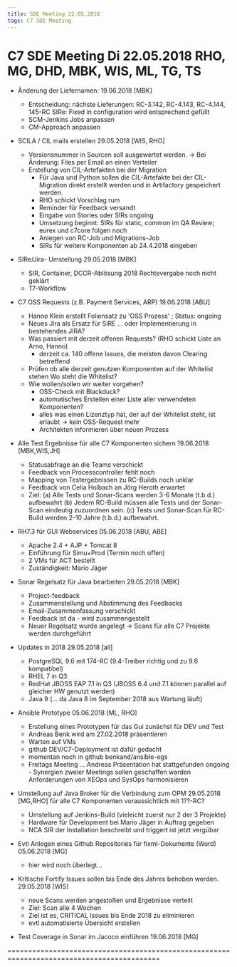```yaml
---
title: SDE Meeting 22.05.2018
tags: C7 SDE Meeting
---
```


C7 SDE Meeting                                                                Di 22.05.2018
RHO, MG, DHD, MBK, WIS, ML, TG, TS
===========================================================================================
     
- Änderung der Liefernamen:                                                19.06.2018 [MBK]
  + Entscheidung: nächste Lieferungen: RC-3.142, RC-4.143, RC-4.144, 145-RC
    SIRe: Fixed in configuration wird entsprechend gefüllt
  + SCM-Jenkins Jobs anpassen
  - CM-Approach anpassen
 
- SCILA / CIL mails erstellen                                         29.05.2018 [WIS, RHO]
  - Versionsnummer in Sourcen soll ausgewertet werden. 
    -> Bei Änderung: Files per Email an einen Verteiler
  - Erstellung von CIL-Artefakten bei der Migration
    + Für Java und Python sollen die CIL-Artefakte bei der CIL-Migration
      direkt erstellt werden und in Artifactory gespeichert werden. 
    + RHO schickt Vorschlag rum
    + Reminder für Feedback versandt
    - Eingabe von Stories oder SIRs ongoing
    + Umsetzung beginnt: SIRs für static, common im QA Review;
      eurex und c7core folgen noch
    + Anlegen von RC-Job und Migrations-Job
    - SIRs für weitere Komponenten ab 24.4.2018 eingeben

- SIRe/Jira- Umstellung                                                    29.05.2018 [MBK]
  - SIR, Container, DCCR-Ablösung 2018
    Rechtevergabe noch nicht geklärt
  + T7-Workflow 

- C7 OSS Requests (z.B. Payment Services, ARP)                             19.06.2018 [ABU]
  - Hanno Klein erstellt Foliensatz zu 'OSS Prozess' ; Status: ongoing 
  - Neues Jira als Ersatz für SIRE ... oder Implementierung in bestehendes JIRA?
  - Was passiert mit derzeit offenen Requests? (RHO schickt Liste an Arno, Hanno)
    - derzeit ca. 140 offene Issues, die meisten davon Clearing betreffend
  - Prüfen ob alle derzeit genutzen Komponenten auf der Whitelist stehen
    Wo steht die Whitelist?
  - Wie wollen/sollen wir weiter vorgehen?
    - OSS-Check mit Blackduck?
    - automatisches Erstellen einer Liste aller verwendeten Komponenten?
    - alles was einen Lizenztyp hat, der auf der Whitelist steht, ist erlaubt 
      -> kein OSS-Request mehr
    - Architekten informieren über neuen Prozess    

- Alle Test Ergebnisse für alle C7 Komponenten sichern              19.06.2018 [MBK,WIS,JH]
  + Statusabfrage an die Teams verschickt
  + Feedback von Processcontroller fehlt noch
  - Mapping von Testergebnissen zu RC-Builds noch unklar
  - Feedback von Celia Holbach an Jörg Heroth erwartet
  - Ziel: 
    (a) Alle Tests und Sonar-Scans werden 3-6 Monate (t.b.d.) aufbewahrt
    (b) Jedem RC-Build müssen alle Tests und der Sonar-Scan eindeutig zuzuordnen sein.
    (c) Tests und Sonar-Scan für RC-Build werden 2-10 Jahre (t.b.d.) aufbewahrt.  
  
- RH7.3 für GUI Webservices                                           05.06.2018 [ABU, ABE]
  - Apache 2.4 + AJP + Tomcat 8 
  - Einführung für Simu+Prod (Termin noch offen)
  - 2 VMs für ACT bestellt
  - Zuständigkeit: Mario Jäger 

- Sonar Regelsatz für Java bearbeiten                                      29.05.2018 [MBK]
  + Project-feedback 
  + Zusammenstellung und Abstimmung des Feedbacks
  + Email-Zusammenfassung verschickt
  + Feedback ist da - wird zusammengestellt
  - Neuer Regelsatz wurde angelegt -> Scans für alle C7 Projekte werden durchgeführt

- Updates in 2018                                                          29.05.2018 [all]
  + PostgreSQL 9.6 mit 174-RC (9.4-Treiber richtig und zu 9.6 kompatibel)
  - RHEL 7 in Q3
  - RedHat JBOSS EAP 7.1 in Q3 (JBOSS 6.4 und 7.1 können parallel auf gleicher HW genutzt
    werden)
  - Java 9 (... da Java 8 im September 2018 aus Wartung läuft) 

- Ansible Prototype                                                    05.06.2018 [ML, RHO]
  + Erstellung eines Prototypen für das Gui zunächst für DEV und Test
  + Andreas Benk wird am 27.02.2018 präsentieren
  + Warten auf VMs
  + github DEV/C7-Deployment ist dafür gedacht
  - momentan noch in github benkand/ansible-egs
  - Freitags Meeting ... Andreas Präsentation hat stattgefunden
    ongoing - Synergien zweier Meetings sollen geschaffen warden
    Anforderungen von XEOps und SysOps harmonisieren

- Umstellung auf Java Broker für die Verbindung zum OPM                 29.05.2018 [MG,RHO]
  für alle C7 Komponenten voraussichtlich mit 1??-RC?
  + Umstellung auf Jenkins-Build (vieleicht zuerst nur 2 der 3 Projekte)
  - Hardware für Development bei Mario Jäger in Auftrag gegeben
  - NCA SIR der Installation beschreibt und triggert ist jetzt vergübar

- Evtl Anlegen eines Github Repositories für fixml-Dokumente (Word)         05.06.2018 [MG]
  - hier wird noch überlegt...

- Kritische Fortify Issues sollen bis Ende des Jahres behoben werden.      29.05.2018 [WIS]
  + neue Scans werden angestoßen und Ergebnisse verteilt
  - Ziel: Scan alle 4 Wochen
  - Ziel ist es, CRITICAL Issues bis Ende 2018 zu eliminieren
  - evtl automatisierte Übersicht erstellen 

- Test Coverage in Sonar im Jacoco einführen                               19.06.2018 [MG]

===========================================================================================
